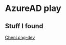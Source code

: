 # AzureAD play

## Stuff I found

[ChenLong-dev](https://github.com/ChenLong-dev/go-example/blob/main/azuread-sdk/main.go)
